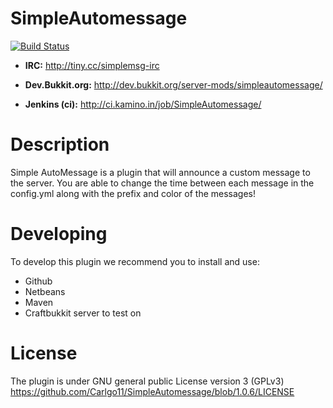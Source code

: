 SimpleAutomessage
=================
[![Build Status](https://travis-ci.org/Carlgo11/SimpleAutomessage.png)](https://travis-ci.org/Carlgo11/SimpleAutomessage)
+ **IRC:** http://tiny.cc/simplemsg-irc

+ **Dev.Bukkit.org:** http://dev.bukkit.org/server-mods/simpleautomessage/

+ **Jenkins (ci):** http://ci.kamino.in/job/SimpleAutomessage/

Description
=========
Simple AutoMessage is a plugin that will announce a custom message to the server.
You are able to change the time between each message in the config.yml along with the prefix and color of the messages!

Developing
=========
To develop this plugin we recommend you to install and use:

+ Github
+ Netbeans
+ Maven
+ Craftbukkit server to test on


License
=========
The plugin is under GNU general public License version 3 (GPLv3)
https://github.com/Carlgo11/SimpleAutomessage/blob/1.0.6/LICENSE
